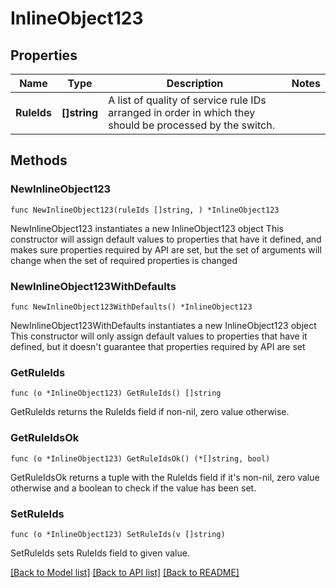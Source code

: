 # InlineObject123

## Properties

Name | Type | Description | Notes
------------ | ------------- | ------------- | -------------
**RuleIds** | **[]string** | A list of quality of service rule IDs arranged in order in which they should be processed by the switch. | 

## Methods

### NewInlineObject123

`func NewInlineObject123(ruleIds []string, ) *InlineObject123`

NewInlineObject123 instantiates a new InlineObject123 object
This constructor will assign default values to properties that have it defined,
and makes sure properties required by API are set, but the set of arguments
will change when the set of required properties is changed

### NewInlineObject123WithDefaults

`func NewInlineObject123WithDefaults() *InlineObject123`

NewInlineObject123WithDefaults instantiates a new InlineObject123 object
This constructor will only assign default values to properties that have it defined,
but it doesn't guarantee that properties required by API are set

### GetRuleIds

`func (o *InlineObject123) GetRuleIds() []string`

GetRuleIds returns the RuleIds field if non-nil, zero value otherwise.

### GetRuleIdsOk

`func (o *InlineObject123) GetRuleIdsOk() (*[]string, bool)`

GetRuleIdsOk returns a tuple with the RuleIds field if it's non-nil, zero value otherwise
and a boolean to check if the value has been set.

### SetRuleIds

`func (o *InlineObject123) SetRuleIds(v []string)`

SetRuleIds sets RuleIds field to given value.



[[Back to Model list]](../README.md#documentation-for-models) [[Back to API list]](../README.md#documentation-for-api-endpoints) [[Back to README]](../README.md)


